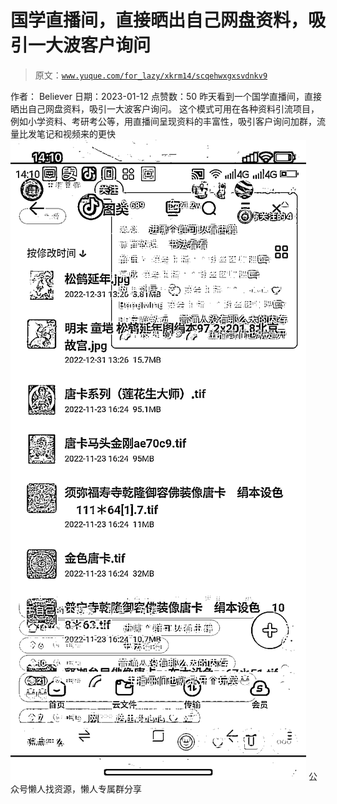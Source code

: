# 国学直播间，直接晒出自己网盘资料，吸引一大波客户询问

> 原文：[`www.yuque.com/for_lazy/xkrm14/scqehwxgxsvdnkv9`](https://www.yuque.com/for_lazy/xkrm14/scqehwxgxsvdnkv9)

<ne-p id="u152ab70a" data-lake-id="u152ab70a"><ne-text id="u9d2847fe">作者： Believer</ne-text></ne-p> <ne-p id="uc67bbfff" data-lake-id="uc67bbfff"><ne-text id="u61d773d6">日期：2023-01-12</ne-text></ne-p> <ne-p id="ucb375f18" data-lake-id="ucb375f18"><ne-text id="u96a88525">点赞数：</ne-text><ne-text id="u19430ae0" ne-bold="true">50</ne-text></ne-p> <ne-hole id="ud75d90fc" data-lake-id="ud75d90fc"><ne-card data-card-name="hr" data-card-type="block" id="ReioQ" data-event-boundary="card"><ne-p id="u787e0243" data-lake-id="u787e0243"><ne-text id="ud92799ab">昨天看到一个国学直播间，直接晒出自己网盘资料，吸引一大波客户询问。</ne-text> <ne-text id="u8e9ef18b">这个模式可用在各种资料引流项目，例如小学资料、考研考公等，用直播间呈现资料的丰富性，吸引客户询问加群，流量比发笔记和视频来的更快</ne-text></ne-p> <ne-p id="u56e77473" data-lake-id="u56e77473"><ne-card data-card-name="image" data-card-type="inline" id="nOJIK" data-event-boundary="card">![](img/280379c8e1967ede6f7574030910b7a4.png)</ne-card></ne-p> <ne-hole id="u79339a9f" data-lake-id="u79339a9f"><ne-card data-card-name="hr" data-card-type="block" id="ipkGX" data-event-boundary="card"><ne-p id="u57f47f6b" data-lake-id="u57f47f6b"><ne-text id="u45109568">公众号懒人找资源，懒人专属群分享</ne-text></ne-p></ne-card></ne-hole></ne-card></ne-hole>